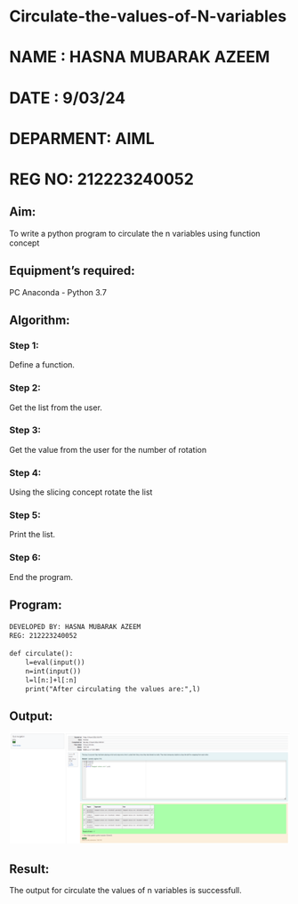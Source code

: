 # Circulate-the-values-of-N-variables
# NAME : HASNA MUBARAK AZEEM
# DATE : 9/03/24
# DEPARMENT: AIML
# REG NO: 212223240052
## Aim:
To write a python program to circulate the n variables using function concept
## Equipment’s required:
PC
Anaconda - Python 3.7
## Algorithm: 
### Step 1:
Define a function.
### Step 2:
Get the list from the user. 
### Step 3: 
Get the value from the user for the number of rotation
### Step 4: 
Using the slicing concept rotate the list
### Step 5:
Print the list. 
### Step 6:
End the program. 
## Program:
```
DEVELOPED BY: HASNA MUBARAK AZEEM
REG: 212223240052

def circulate():
    l=eval(input())
    n=int(input())
    l=l[n:]+l[:n]
    print("After circulating the values are:",l)
```
## Output:
![alt text](<Screenshot 2024-04-08 222814.png>)

## Result:
The output for circulate the values of n variables is successfull.
